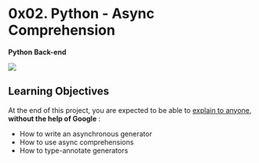 # 0x02. Python - Async Comprehension

**Python**  **Back-end**

![](https://s3.amazonaws.com/alx-intranet.hbtn.io/uploads/medias/2019/12/ee85b9f67c384e29525b.png?X-Amz-Algorithm=AWS4-HMAC-SHA256&X-Amz-Credential=AKIARDDGGGOUSBVO6H7D%2F20230712%2Fus-east-1%2Fs3%2Faws4_request&X-Amz-Date=20230712T032833Z&X-Amz-Expires=86400&X-Amz-SignedHeaders=host&X-Amz-Signature=befde2d52ab7be8ff5500c90540f14186bfc21be2b09c8f9acc324eb96ce045a)


## Learning Objectives

At the end of this project, you are expected to be able to [explain to anyone](https://intranet.alxswe.com/rltoken/_jK22HqiCeh5NjKJ4ZHBww "explain to anyone"),  **without the help of Google** :

* How to write an asynchronous generator
* How to use async comprehensions
* How to type-annotate generators
